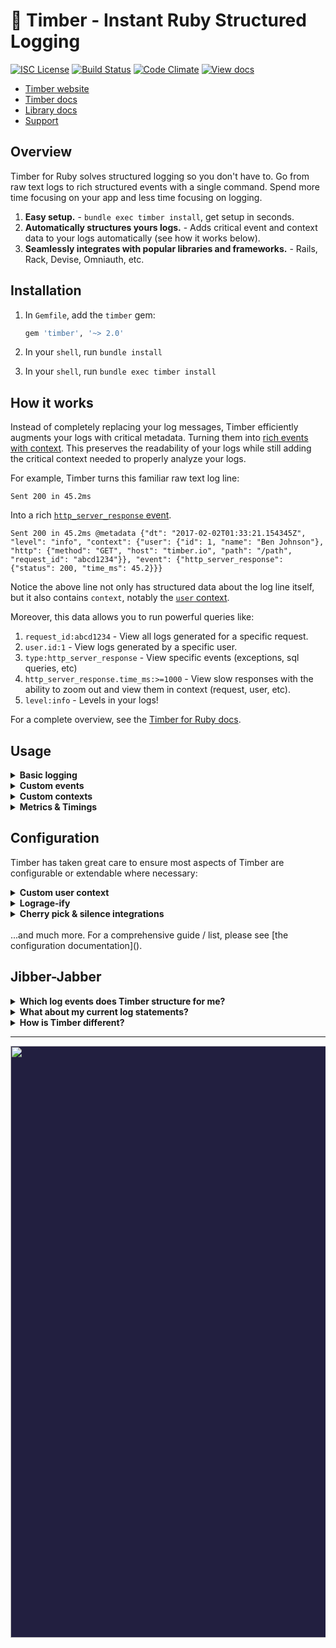 # 🌲 Timber - Instant Ruby Structured Logging

[![ISC License](https://img.shields.io/badge/license-ISC-ff69b4.svg)](LICENSE.md)
[![Build Status](https://travis-ci.org/timberio/timber-ruby.svg?branch=master)](https://travis-ci.org/timberio/timber-ruby)
[![Code Climate](https://codeclimate.com/github/timberio/timber-ruby/badges/gpa.svg)](https://codeclimate.com/github/timberio/timber-ruby)
[![View docs](https://img.shields.io/badge/docs-viewdocs-blue.svg?style=flat-square "Viewdocs")](http://www.rubydoc.info/github/timberio/timber-ruby)

* [Timber website](https://timber.io)
* [Timber docs](https://timber.io/docs)
* [Library docs](http://www.rubydoc.info/github/timberio/timber-ruby)
* [Support](mailto:support@timber.io)


## Overview

Timber for Ruby solves structured logging so you don't have to. Go from raw text logs to rich
structured events with a single command. Spend more time focusing on your app and less time
focusing on logging.

1. **Easy setup.** - `bundle exec timber install`, get setup in seconds.
2. **Automatically structures yours logs.** - Adds critical event and context data to your
   logs automatically (see how it works below).
3. **Seamlessly integrates with popular libraries and frameworks.** - Rails, Rack, Devise,
   Omniauth, etc.


## Installation

1. In `Gemfile`, add the `timber` gem:

    ```ruby
    gem 'timber', '~> 2.0'
    ```

2. In your `shell`, run `bundle install`

3. In your `shell`, run `bundle exec timber install`


## How it works

Instead of completely replacing your log messages,
Timber efficiently augments your logs with critical metadata. Turning them into
[rich events with context](https://timber.io/docs/ruby/events-and-context). This preserves the
readability of your logs while still adding the critical context needed to properly analyze your
logs.

For example, Timber turns this familiar raw text log line:

```
Sent 200 in 45.2ms
```

Into a rich [`http_server_response` event](https://timber.io/docs/ruby/events-and-context/http-server-response-event/).

```
Sent 200 in 45.2ms @metadata {"dt": "2017-02-02T01:33:21.154345Z", "level": "info", "context": {"user": {"id": 1, "name": "Ben Johnson"}, "http": {"method": "GET", "host": "timber.io", "path": "/path", "request_id": "abcd1234"}}, "event": {"http_server_response": {"status": 200, "time_ms": 45.2}}}
```

Notice the above line not only has structured data about the log line itself, but it also contains
`context`, notably the [`user` context](https://timber.io/docs/ruby/events-and-context/user-context/).

Moreover, this data allows you to run powerful queries like:

1. `request_id:abcd1234` - View all logs generated for a specific request.
2. `user.id:1` - View logs generated by a specific user.
3. `type:http_server_response` - View specific events (exceptions, sql queries, etc)
4. `http_server_response.time_ms:>=1000` - View slow responses with the ability to zoom out and view them in context (request, user, etc).
5. `level:info` - Levels in your logs!

For a complete overview, see the [Timber for Ruby docs](https://timber.io/docs/ruby/overview/).


## Usage

<details><summary><strong>Basic logging</strong></summary><p>

Use `Logger` as normal:

```ruby
logger = Timber::Logger.new(STDOUT)
logger.info("My log message") # use warn, error, debug, etc.

# => My log message @metadata {"level": "info", "context": {...}}
```

---

</p></details>

<details><summary><strong>Custom events</strong></summary><p>

Custom events allow you to extend beyond events already defined in
the [`Timber::Events`](lib/timber/events) namespace.

```ruby
logger = Timber::Logger.new(STDOUT)
logger.warn "Payment rejected", payment_rejected: {customer_id: "abcd1234", amount: 100, reason: "Card expired"}

# => Payment rejected @metadata {"level": "warn", "event": {"payment_rejected": {"customer_id": "abcd1234", "amount": 100, "reason": "Card expired"}}, "context": {...}}
```

* Notice the `:payment_rejected` root key. Timber will classify this event as such.
* In the [Timber console](https://app.timber.io) use the query: `type:payment_rejected` or `payment_rejected.amount:>100`.
* See more details on our [custom events docs page](https://timber.io/docs/ruby/custom-events/)

---

</p></details>

<details><summary><strong>Custom contexts</strong></summary><p>

Context is additional data shared across log lines. Think of it like log join data.
Custom contexts allow you to extend beyond contexts already defined in
the [`Timber::Contexts`](lib/timber/contexts) namespace.

```ruby
logger = Timber::Logger.new(STDOUT)
logger.with_context(build: {version: "1.0.0"}) do
  logger.info("My log message")
end

# => My log message @metadata {"level": "info", "context": {"build": {"version": "1.0.0"}}}
```

* Notice the `:build` root key. Timber will classify this context as such.
* In the [Timber console](https://app.timber.io) use queries like: `build.version:1.0.0`
* See more details on our [custom contexts docs page](https://timber.io/docs/ruby/custom-contexts/)

</p></details>

<details><summary><strong>Metrics & Timings</strong></summary><p>

Aggregates destroy details, and with Timber capturing metrics and timings is just logging events.
Timber is built on modern big-data principles, it can calculate aggregates across terrabytes of
data in seconds. Don't reduce the quality of your data because the system processing
your data is limited.

Here's a timing example. Notice how Timber automatically calculates the time and adds the timing
to the message.

```ruby
logger = Timber::Logger.new(STDOUT)
timer = Timber::Timer.start
# ... code to time ...
logger.info("Processed background job", background_job: {time_ms: timer})

# => Processed background job in 54.2ms @metadata {"level": "info", "event": {"background_job": {"time_ms": 54.2}}}
```

Or capture any metric you want:

```ruby
logger = Timber::Logger.new(STDOUT)
logger.info("Credit card charged", credit_card_charge: {amount: 123.23})

# => Credit card charged @metadata {"level": "info", "event": {"credit_card_charge": {"amount": 123.23}}}
```

In Timber you can easily sum, average, min, and max the `amount` attribute across any interval
you desire.

</p></details>


## Configuration

Timber has taken great care to ensure most aspects of Timber are configurable or extendable
where necessary:

<details><summary><strong>Custom user context</strong></summary><p>

By default Timber automatically captures user context for some of the popular authentication
libraries (Devise, Omniauth, and Clearance). In cases where you Timber doesn't support
your strategy, or you want to customize it further you can do se easily:

```ruby
# config/initializers/timber.rb
Timber::Integrations::Rack::UserContext.custom_user_hash = lambda do |rack_env|
  user = rack_env['warden'].user
  if user
    {
      id: user.id, # unique identifier for the user, can be an integer or string,
      name: user.name, # identifiable name for the user,
      email: user.email, # user's email address
    }
  else
    nil
  end
end
```

</p></details>

<details><summary><strong>Lograge-ify</strong></summary><p>

Using [lograge](https://github.com/roidrage/lograge)? We've provided a convenience method that
configures Timber to behave in the same way. Internally it's just altering the Timber
configuration. Here's what it does:

1. Silences ActiveRecord SQL query, ActiveView template rendering, and ActionController processing logs.
2. Collapses HTTP request and response logs into a single event.
3. Sets the log format to logfmt.


```ruby
# config/initializers/timber.rb
Timber::Config.instance.logrageify()
```

That's it!

</p></details>

<details><summary><strong>Cherry pick & silence integrations</strong></summary><p>

You can disable Timber integrations entirely or simply silence them. Disabling is like
removing the code from Timber. The library will use it's defaults. Silencing ensures that library
does not log at all. This is partly how we accomplish the logrageify option above.

```ruby
# config/initializers/timber.rb

# Don't log any ActionViews template renders
Timber::Integrations::ActionView.silence = true

# Don't log any ActiveRecord SQL queries, period
Timber::Integrations::ActiveRecord.silence = true

# Don't touch ActionController, use the default log messages (don't structure them)
Timber::Integrations::ActionController.enabled = false
```

</p></details>

<br />
...and much more. For a comprehensive guide / list, please see [the configuration documentation]().


## Jibber-Jabber

<details><summary><strong>Which log events does Timber structure for me?</strong></summary><p>

Out of the box you get everything in the [`Timber::Events`](lib/timber/events) namespace.

We also add context to every log, everything in the [`Timber::Contexts`](lib/timber/contexts)
namespace. Context is structured data representing the current environment when the log line
was written. It is included in every log line. Think of it like join data for your logs.

---

</p></details>

<details><summary><strong>What about my current log statements?</strong></summary><p>

They'll continue to work as expected. Timber adheres to the default `Logger` interface.
Your previous logger calls will work as they always do.

In fact, traditional log statements for non-meaningful events, debug statements, etc, are
encouraged. In cases where the data is meaningful, consider [logging a custom event](#usage).

</p></details>

<details><summary><strong>How is Timber different?</strong></summary><p>

1. **It's just _better_ logging**. Nothing beats well structured raw data. And that's exactly
   what Timber aims to provide. There are no agents, special APIs, or proprietary data
   sets that you can't access.
2. **Improved log data quality.** Instead of relying on parsing alone, Timber ships libraries that
   structure and augment your logs from _within_ your application. Improving your log data at the
   source.
3. **Human readability.** Timber _augments_ your logs without sacrificing human readability. For
   example: `log message @metadata {...}`. And when you view your logs in the
   [Timber console](https://app.timber.io), you'll see the human friendly messages
   with the ability to view the associated metadata.
4. **Long retention**. Logging is notoriously expensive with low retention. Timber
   offers _6 months_ of retention by default with sane prices.
5. **Normalized schema.** Have multiple apps? All of Timber's libraries adhere to our
   [JSON schema](https://github.com/timberio/log-event-json-schema). This means queries, alerts,
   and graphs for your ruby app can also be applied to your elixir app (for example).

---

</p></details>

---

<p align="center" style="background: #221f40;">
<a href="http://github.com/timberio/timber-elixir"><img src="http://files.timber.io/images/ruby-library-readme-log-truth.png" height="947" /></a>
</p>